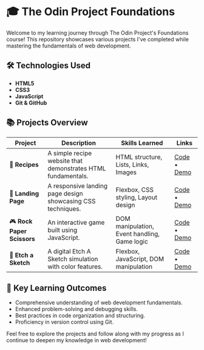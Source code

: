 # 🎓 The Odin Project Foundations

Welcome to my learning journey through The Odin Project's Foundations course! This repository showcases various projects I've completed while mastering the fundamentals of web development.

## 🛠️ Technologies Used
- **HTML5**
- **CSS3**
- **JavaScript**
- **Git & GitHub**

## 📚 Projects Overview

| Project | Description | Skills Learned | Links |
|---------|-------------|----------------|-------|
| 🍳 **Recipes** | A simple recipe website that demonstrates HTML fundamentals. | HTML structure, Lists, Links, Images | [Code](https://github.com/Legaress/odin-recipes) • [Demo](https://legaress.github.io/odin-recipes/) |
| 🎯 **Landing Page** | A responsive landing page design showcasing CSS techniques. | Flexbox, CSS styling, Layout design | [Code](https://github.com/Legaress/landing-page) • [Demo](https://legaress.github.io/landing-page/) |
| 🎮 **Rock Paper Scissors** | An interactive game built using JavaScript. | DOM manipulation, Event handling, Game logic | [Code](https://github.com/Legaress/rock-paper-scissors) • [Demo](https://legaress.github.io/rock-paper-scissors/) |
| 🎨 **Etch a Sketch** | A digital Etch A Sketch simulation with color features. | Flexbox, JavaScript, DOM manipulation | [Code](https://github.com/Legaress/etch-a-sketch) • [Demo](https://legaress.github.io/etch-a-sketch/) |

## 🌟 Key Learning Outcomes
- Comprehensive understanding of web development fundamentals.
- Enhanced problem-solving and debugging skills.
- Best practices in code organization and structuring.
- Proficiency in version control using Git.

Feel free to explore the projects and follow along with my progress as I continue to deepen my knowledge in web development!